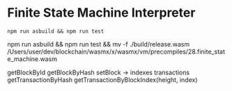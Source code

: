 # Finite State Machine Interpreter


```
npm run asbuild && npm run test
```

npm run asbuild && npm run test && mv -f ./build/release.wasm /Users/user/dev/blockchain/wasmx/x/wasmx/vm/precompiles/28.finite_state_machine.wasm

getBlockById
getBlockByHash
setBlock -> indexes transactions
getTransactionByHash
getTransactionByBlockIndex(height, index)




